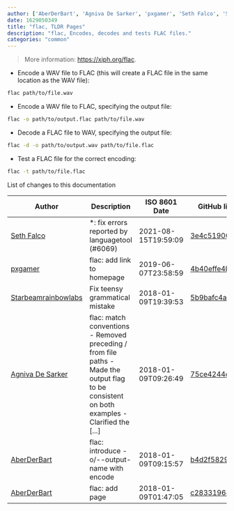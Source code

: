 ```yaml
---
author: ['AberDerBart', 'Agniva De Sarker', 'pxgamer', 'Seth Falco', 'Starbeamrainbowlabs']
date: 1629050349
title: "flac, TLDR Pages"
description: "flac, Encodes, decodes and tests FLAC files."
categories: "common"
---
```

> More information: <https://xiph.org/flac>.

- Encode a WAV file to FLAC (this will create a FLAC file in the same location as the WAV file):

```bash
flac path/to/file.wav
```

- Encode a WAV file to FLAC, specifying the output file:

```bash
flac -o path/to/output.flac path/to/file.wav
```

- Decode a FLAC file to WAV, specifying the output file:

```bash
flac -d -o path/to/output.wav path/to/file.flac
```

- Test a FLAC file for the correct encoding:

```bash
flac -t path/to/file.flac
```
List of changes to this documentation


Author | Description | ISO 8601 Date | GitHub link
------|-----|-----|-----
[Seth Falco](mailto:seth@falco.fun) | *: fix errors reported by languagetool (#6069) | 2021-08-15T19:59:09 | [3e4c519004a4](https://github.com/tldr-pages/tldr/commit/3e4c519004a471c861cdc609fd7239ee3355671c)
[pxgamer](mailto:owzie123@gmail.com) | flac: add link to homepage | 2019-06-07T23:58:59 | [4b40effe4b38](https://github.com/tldr-pages/tldr/commit/4b40effe4b38f066170cfcda696c85980a85bb54)
[Starbeamrainbowlabs](mailto:sbrl@starbeamrainbowlabs.com) | Fix teensy grammatical mistake | 2018-01-09T19:39:53 | [5b9bafc4ac46](https://github.com/tldr-pages/tldr/commit/5b9bafc4ac46748559f8b4b7796649c7e33e4205)
[Agniva De Sarker](mailto:agnivade@yahoo.co.in) | flac: match conventions - Removed preceding / from file paths - Made the output flag to be consistent on both examples -Clarified the [...] | 2018-01-09T09:26:49 | [75ce4244d599](https://github.com/tldr-pages/tldr/commit/75ce4244d599ab6fb81fda50b42413ceffc0d9d7)
[AberDerBart](mailto:j.grosse-holz@gmx.de) | flac: introduce -o/--output-name with encode | 2018-01-09T09:15:57 | [b4d2f5829874](https://github.com/tldr-pages/tldr/commit/b4d2f582987449028906c0e304a4a599018aefaf)
[AberDerBart](mailto:j.grosse-holz@gmx.de) | flac: add page | 2018-01-09T01:47:05 | [c28331964b9f](https://github.com/tldr-pages/tldr/commit/c28331964b9f5ad05a841615f7ce8ff68ca0547b)

